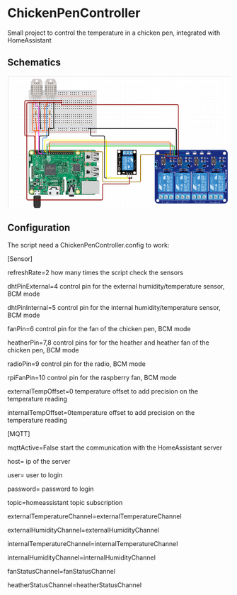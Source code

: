 # ChickenPenController

Small project to control the temperature in a chicken pen, integrated with HomeAssistant

## Schematics

![schematics](Schematics.png "Schematics")

## Configuration

The script need a ChickenPenController.config to work:

[Sensor]

refreshRate=2 how many times the script check the sensors

dhtPinExternal=4 control pin for the external humidity/temperature sensor, BCM mode

dhtPinInternal=5 control pin for the internal humidity/temperature sensor, BCM mode

fanPin=6 control pin for the fan of the chicken pen, BCM mode

heatherPin=7,8 control pins for for the heather and heather fan of the chicken pen, BCM mode

radioPin=9 control pin for the radio, BCM mode

rpiFanPin=10 control pin for the raspberry fan, BCM mode

externalTempOffset=0 temperature offset to add precision on the temperature reading

internalTempOffset=0temperature offset to add precision on the temperature reading

[MQTT]

mqttActive=False start the communication with the HomeAssistant server

host= ip of the server

user= user to login

password= password to login

topic=homeassistant topic subscription

externalTemperatureChannel=externalTemperatureChannel

externalHumidityChannel=externalHumidityChannel

internalTemperatureChannel=internalTemperatureChannel

internalHumidityChannel=internalHumidityChannel

fanStatusChannel=fanStatusChannel

heatherStatusChannel=heatherStatusChannel
